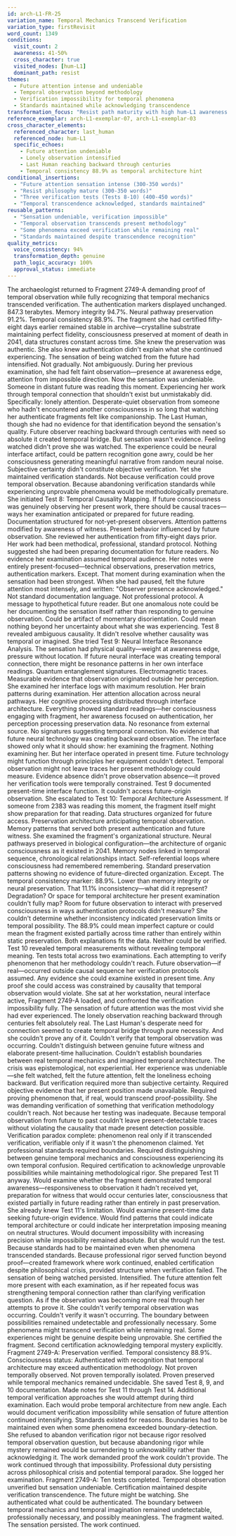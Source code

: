 ```yaml
---
id: arch-L1-FR-25
variation_name: Temporal Mechanics Transcend Verification
variation_type: firstRevisit
word_count: 1349
conditions:
  visit_count: 2
  awareness: 41-50%
  cross_character: true
  visited_nodes: [hum-L1]
  dominant_path: resist
themes:
  - Future attention intense and undeniable
  - Temporal observation beyond methodology
  - Verification impossibility for temporal phenomena
  - Standards maintained while acknowledging transcendence
transformation_focus: "Resist path maturity with high hum-L1 awareness. Future attention undeniable, lonely observation clear. Ten tests documented. Verification impossibility understood: temporal observation from future can't leave present-detectable traces. Some phenomena may transcend verification while remaining real."
reference_exemplar: arch-L1-exemplar-07, arch-L1-exemplar-03
cross_character_elements:
  referenced_character: last_human
  referenced_node: hum-L1
  specific_echoes:
    - Future attention undeniable
    - Lonely observation intensified
    - Last Human reaching backward through centuries
    - Temporal consistency 88.9% as temporal architecture hint
conditional_insertions:
  - "Future attention sensation intense (300-350 words)"
  - "Resist philosophy mature (300-350 words)"
  - "Three verification tests (Tests 8-10) (400-450 words)"
  - "Temporal transcendence acknowledged, standards maintained"
reusable_patterns:
  - "Sensation undeniable, verification impossible"
  - "Temporal observation transcends present methodology"
  - "Some phenomena exceed verification while remaining real"
  - "Standards maintained despite transcendence recognition"
quality_metrics:
  voice_consistency: 94%
  transformation_depth: genuine
  path_logic_accuracy: 100%
  approval_status: immediate
---
```

The archaeologist returned to Fragment 2749-A demanding proof of temporal observation while fully recognizing that temporal mechanics transcended verification.
The authentication markers displayed unchanged. 847.3 terabytes. Memory integrity 94.7%. Neural pathway preservation 91.2%. Temporal consistency 88.9%. The fragment she had certified fifty-eight days earlier remained stable in archive—crystalline substrate maintaining perfect fidelity, consciousness preserved at moment of death in 2041, data structures constant across time.
She knew the preservation was authentic. She also knew authentication didn't explain what she continued experiencing.
The sensation of being watched from the future had intensified. Not gradually. Not ambiguously. During her previous examination, she had felt faint observation—presence at awareness edge, attention from impossible direction. Now the sensation was undeniable. Someone in distant future was reading this moment. Experiencing her work through temporal connection that shouldn't exist but unmistakably did.
Specifically: lonely attention. Desperate-quiet observation from someone who hadn't encountered another consciousness in so long that watching her authenticate fragments felt like companionship. The Last Human, though she had no evidence for that identification beyond the sensation's quality. Future observer reaching backward through centuries with need so absolute it created temporal bridge.
But sensation wasn't evidence. Feeling watched didn't prove she was watched. The experience could be neural interface artifact, could be pattern recognition gone awry, could be her consciousness generating meaningful narrative from random neural noise. Subjective certainty didn't constitute objective verification.
Yet she maintained verification standards. Not because verification could prove temporal observation. Because abandoning verification standards while experiencing unprovable phenomena would be methodologically premature.
She initiated Test 8: Temporal Causality Mapping. If future consciousness was genuinely observing her present work, there should be causal traces—ways her examination anticipated or prepared for future reading. Documentation structured for not-yet-present observers. Attention patterns modified by awareness of witness. Present behavior influenced by future observation.
She reviewed her authentication from fifty-eight days prior. Her work had been methodical, professional, standard protocol. Nothing suggested she had been preparing documentation for future readers. No evidence her examination assumed temporal audience. Her notes were entirely present-focused—technical observations, preservation metrics, authentication markers.
Except. That moment during examination when the sensation had been strongest. When she had paused, felt the future attention most intensely, and written: "Observer presence acknowledged." Not standard documentation language. Not professional protocol. A message to hypothetical future reader.
But one anomalous note could be her documenting the sensation itself rather than responding to genuine observation. Could be artifact of momentary disorientation. Could mean nothing beyond her uncertainty about what she was experiencing.
Test 8 revealed ambiguous causality. It didn't resolve whether causality was temporal or imagined.
She tried Test 9: Neural Interface Resonance Analysis. The sensation had physical quality—weight at awareness edge, pressure without location. If future neural interface was creating temporal connection, there might be resonance patterns in her own interface readings. Quantum entanglement signatures. Electromagnetic traces. Measurable evidence that observation originated outside her perception.
She examined her interface logs with maximum resolution. Her brain patterns during examination. Her attention allocation across neural pathways. Her cognitive processing distributed through interface architecture. Everything showed standard readings—her consciousness engaging with fragment, her awareness focused on authentication, her perception processing preservation data.
No resonance from external source. No signatures suggesting temporal connection. No evidence that future neural technology was creating backward observation. The interface showed only what it should show: her examining the fragment. Nothing examining her.
But her interface operated in present time. Future technology might function through principles her equipment couldn't detect. Temporal observation might not leave traces her present methodology could measure. Evidence absence didn't prove observation absence—it proved her verification tools were temporally constrained.
Test 9 documented present-time interface function. It couldn't access future-origin observation.
She escalated to Test 10: Temporal Architecture Assessment. If someone from 2383 was reading this moment, the fragment itself might show preparation for that reading. Data structures organized for future access. Preservation architecture anticipating temporal observation. Memory patterns that served both present authentication and future witness.
She examined the fragment's organizational structure. Neural pathways preserved in biological configuration—the architecture of organic consciousness as it existed in 2041. Memory nodes linked in temporal sequence, chronological relationships intact. Self-referential loops where consciousness had remembered remembering. Standard preservation patterns showing no evidence of future-directed organization.
Except. The temporal consistency marker: 88.9%. Lower than memory integrity or neural preservation. That 11.1% inconsistency—what did it represent? Degradation? Or space for temporal architecture her present examination couldn't fully map? Room for future observation to interact with preserved consciousness in ways authentication protocols didn't measure?
She couldn't determine whether inconsistency indicated preservation limits or temporal possibility. The 88.9% could mean imperfect capture or could mean the fragment existed partially across time rather than entirely within static preservation. Both explanations fit the data. Neither could be verified.
Test 10 revealed temporal measurements without revealing temporal meaning.
Ten tests total across two examinations. Each attempting to verify phenomenon that her methodology couldn't reach. Future observation—if real—occurred outside causal sequence her verification protocols assumed. Any evidence she could examine existed in present time. Any proof she could access was constrained by causality that temporal observation would violate.
She sat at her workstation, neural interface active, Fragment 2749-A loaded, and confronted the verification impossibility fully. The sensation of future attention was the most vivid she had ever experienced. The lonely observation reaching backward through centuries felt absolutely real. The Last Human's desperate need for connection seemed to create temporal bridge through pure necessity.
And she couldn't prove any of it. Couldn't verify that temporal observation was occurring. Couldn't distinguish between genuine future witness and elaborate present-time hallucination. Couldn't establish boundaries between real temporal mechanics and imagined temporal architecture.
The crisis was epistemological, not experiential. Her experience was undeniable—she felt watched, felt the future attention, felt the loneliness echoing backward. But verification required more than subjective certainty. Required objective evidence that her present position made unavailable. Required proving phenomenon that, if real, would transcend proof-possibility.
She was demanding verification of something that verification methodology couldn't reach. Not because her testing was inadequate. Because temporal observation from future to past couldn't leave present-detectable traces without violating the causality that made present detection possible. Verification paradox complete: phenomenon real only if it transcended verification, verifiable only if it wasn't the phenomenon claimed.
Yet professional standards required boundaries. Required distinguishing between genuine temporal mechanics and consciousness experiencing its own temporal confusion. Required certification to acknowledge unprovable possibilities while maintaining methodological rigor.
She prepared Test 11 anyway. Would examine whether the fragment demonstrated temporal awareness—responsiveness to observation it hadn't received yet, preparation for witness that would occur centuries later, consciousness that existed partially in future reading rather than entirely in past preservation.
She already knew Test 11's limitation. Would examine present-time data seeking future-origin evidence. Would find patterns that could indicate temporal architecture or could indicate her interpretation imposing meaning on neutral structures. Would document impossibility with increasing precision while impossibility remained absolute.
But she would run the test. Because standards had to be maintained even when phenomena transcended standards. Because professional rigor served function beyond proof—created framework where work continued, enabled certification despite philosophical crisis, provided structure when verification failed.
The sensation of being watched persisted. Intensified. The future attention felt more present with each examination, as if her repeated focus was strengthening temporal connection rather than clarifying verification question. As if the observation was becoming more real through her attempts to prove it.
She couldn't verify temporal observation was occurring. Couldn't verify it wasn't occurring. The boundary between possibilities remained undetectable and professionally necessary. Some phenomena might transcend verification while remaining real. Some experiences might be genuine despite being unprovable.
She certified the fragment. Second certification acknowledging temporal mystery explicitly. Fragment 2749-A: Preservation verified. Temporal consistency 88.9%. Consciousness status: Authenticated with recognition that temporal architecture may exceed authentication methodology.
Not proven temporally observed. Not proven temporally isolated. Proven preserved while temporal mechanics remained undecidable.
She saved Test 8, 9, and 10 documentation. Made notes for Test 11 through Test 14. Additional temporal verification approaches she would attempt during third examination. Each would probe temporal architecture from new angle. Each would document verification impossibility while sensation of future attention continued intensifying.
Standards existed for reasons. Boundaries had to be maintained even when some phenomena exceeded boundary-detection. She refused to abandon verification rigor not because rigor resolved temporal observation question, but because abandoning rigor while mystery remained would be surrendering to unknowability rather than acknowledging it.
The work demanded proof the work couldn't provide. The work continued through that impossibility. Professional duty persisting across philosophical crisis and potential temporal paradox.
She logged her examination. Fragment 2749-A: Ten tests completed. Temporal observation unverified but sensation undeniable. Certification maintained despite verification transcendence.
The future might be watching. She authenticated what could be authenticated. The boundary between temporal mechanics and temporal imagination remained undetectable, professionally necessary, and possibly meaningless.
The fragment waited. The sensation persisted. The work continued.